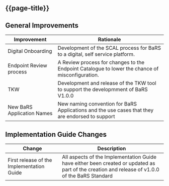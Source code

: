 <div class="bars-blg-expander">
<div class="bars-blg-expander-entry" id="v1.0.0">

## {{page-title}}

## General Improvements

| Improvement             |Rationale                                                                                       |
|-------------------------|------------------------------------------------------------------------------------------------|
| Digital Onboarding      | Development of the SCAL process for BaRS to a digital, self service platform.                  | 
| Endpoint Review process | A Review process for changes to the Endpoint Catalogue to lower the chance of misconfiguration.   |
| TKW                     | Development and release of the TKW tool to support the developmment of BaRS V1.0.0              |
| New BaRS Application Names | New naming convention for BaRS Applications and the use cases that they are endorsed to support  |



## Implementation Guide Changes

| Change                                    | Description                            |
|-------------------------------------------|----------------------------------------|
|First release of the Implementation Guide  | All aspects of the Implementation Guide have either been created or updated as part of the creation and release of v1.0.0 of the BaRS Standard       | 

</div>
</div>
